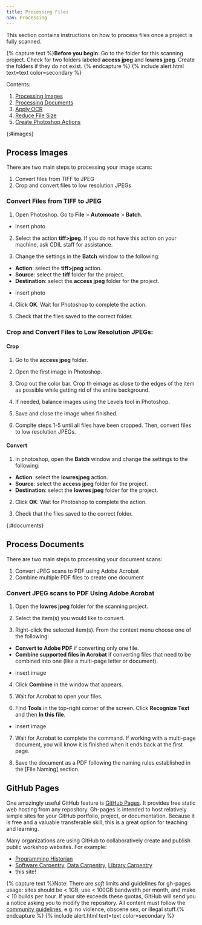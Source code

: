 ```yaml
---
title: Processing Files
nav: Processing
---
```


This section contains instructions on how to process files once a project is fully scanned.

{% capture text %}**Before you begin**:
Go to the folder for this scanning project. Check for two folders labeled **access jpeg** and **lowres jpeg**. Create the folders if they do not exist. {% endcapture %}
{% include alert.html text=text color=secondary %}

Contents:

1. [Processing Images](#images)
2. [Processing Documents](#documents)
3. [Apply OCR](#ocr)
4. [Reduce File Size](#reduce)
5. [Create Photoshop Actions](#actions)

{:#images}
## Process Images

There are two main steps to processing your image scans:

1. Convert files from TIFF to JPEG
2. Crop and convert files to low resolution JPEGs

### Convert Files from TIFF to JPEG

1. Open Photoshop. Go to **File** > **Automoate** > **Batch**.

* insert photo

2. Select the action **tiff>jpeg**. If you do not have this action on your machine, ask CDIL staff for assistance. 

3. Change the settings in the **Batch** window to the following:

- **Action**: select the **tiff>jpeg** action.
- **Source**: select the **tiff** folder for the project. 
- **Destination**: select the **access jpeg** folder for the project. 

* insert photo

4. Click **OK**. Wait for Photoshop to complete the action.

5. Check that the files saved to the correct folder. 

### Crop and Convert Files to Low Resolution JPEGs:

#### Crop

1. Go to the **access jpeg** folder. 

2. Open the first image in Photoshop. 

3. Crop out the color bar. Crop th eimage as close to the edges of the item as possible while getting rid of the entire background.

4. If needed, balance images using the Levels tool in Photoshop.

5. Save and close the image when finished.

6. Complte steps 1-5 until all files have been cropped. Then, convert files to low resolution JPEGs.

#### Convert

1. In photoshop, open the **Batch** window and change the settings to the following:

- **Action**: select the **lowresjpeg** action.
- **Source**: select the **access jpeg** folder for the project.
- **Destination**: select the **lowres jpeg** folder for the project.

2. Click **OK**. Wait for Photoshop to complete the action.

3. Check that the files saved to the correct folder. 

{:#documents}
## Process Documents

There are two main steps to processing your document scans:

1. Convert JPEG scans to PDF using Adobe Acrobat
2. Combine multiple PDF files to create one document

### Convert JPEG scans to PDF Using Adobe Acrobat

1. Open the **lowres jpeg** folder for the scanning project.

2. Select the item(s) you would like to convert.

3. Right-click the selected item(s). From the context menu choose one of the following:

- **Convert to Adobe PDF** if converting only one file. 
- **Combine supported files in Acrobat** if converting files that need to be combined into one (like a multi-page letter or document).

* insert image

4. Click **Combine** in the window that appears.

5. Wait for Acrobat to open your files.

6. Find **Tools** in the top-right corner of the screen. Click **Recognize Text** and then **In this file**. 

* insert image

7. Wait for Acrobat to complete the command. If working with a multi-page document, you will know it is finished when it ends back at the first page.

8. Save the document as a PDF following the naming rules established in the [File Naming] section. 

## GitHub Pages 

One amazingly useful GitHub feature is [GitHub Pages](https://guides.github.com/features/pages/).
It provides free static web hosting from any repository.
Gh-pages is intended to host relatively simple sites for your GitHub portfolio, project, or documentation.
Because it is free and a valuable transferable skill, this is a great option for teaching and learning.

Many organizations are using GitHub to collaboratively create and publish public workshop websites. 
For example: 

- [Programming Historian](http://programminghistorian.org/)
- [Software Carpentry](https://software-carpentry.org/), [Data Carpentry](http://www.datacarpentry.org/), [Library Carpentry](https://librarycarpentry.org/)
- this site!

{% capture text %}Note:
There are *soft* limits and guidelines for gh-pages usage: sites should be < 1GB, use < 100GB bandwidth per month, and make < 10 builds per hour.
If your site exceeds these quotas, GitHub will send you a notice asking you to modify the repository.
All content must follow the [community guidelines](https://help.github.com/articles/github-community-guidelines/), e.g. no violence, obscene sex, or illegal stuff.{% endcapture %}
{% include alert.html text=text color=secondary %}
